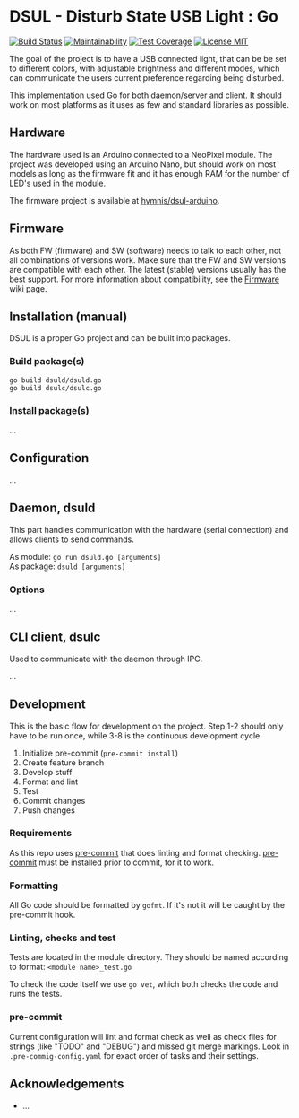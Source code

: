 # DSUL - Disturb State USB Light : Go

[![Build Status](https://travis-ci.com/hymnis/dsul-go.svg?branch=master)](https://travis-ci.com/github/hymnis/dsul-go)
[![Maintainability](https://api.codeclimate.com/v1/badges/<id>/maintainability)](https://codeclimate.com/github/hymnis/dsul-go/maintainability)
[![Test Coverage](https://api.codeclimate.com/v1/badges/<id>/test_coverage)](https://codeclimate.com/github/hymnis/dsul-go/test_coverage)
[![License MIT](https://img.shields.io/badge/license-MIT-blue.svg)](https://opensource.org/licenses/MIT)

The goal of the project is to have a USB connected light, that can be be set to different colors, with adjustable brightness and different modes, which can communicate the users current preference regarding being disturbed.

This implementation used Go for both daemon/server and client. It should work on most platforms as it uses as few and standard libraries as possible.


## Hardware

The hardware used is an Arduino connected to a NeoPixel module. The project was developed using an Arduino Nano, but should work on most models as long as the firmware fit and it has enough RAM for the number of LED's used in the module.

The firmware project is available at [hymnis/dsul-arduino](https://github.com/hymnis/dsul-arduino).


## Firmware

As both FW (firmware) and SW (software) needs to talk to each other, not all combinations of versions work. Make sure that the FW and SW versions are compatible with each other. The latest (stable) versions usually has the best support. For more information about compatibility, see the [Firmware](https://github.com/hymnis/dsul-go/wiki/Firmware) wiki page.


## Installation (manual)

DSUL is a proper Go project and can be built into packages.


### Build package(s)

```
go build dsuld/dsuld.go
go build dsulc/dsulc.go
```

### Install package(s)

...


## Configuration

...


## Daemon, dsuld
This part handles communication with the hardware (serial connection) and allows clients to send commands.

As module: `go run dsuld.go [arguments]`  
As package: `dsuld [arguments]`

### Options

...


## CLI client, dsulc
Used to communicate with the daemon through IPC.

...


## Development
This is the basic flow for development on the project. Step 1-2 should only have to be run once, while 3-8 is the continuous development cycle.

1. Initialize pre-commit (`pre-commit install`)
0. Create feature branch
0. Develop stuff
0. Format and lint
0. Test
0. Commit changes
0. Push changes

### Requirements
As this repo uses [pre-commit](https://pre-commit.com/) that does linting and format checking. [pre-commit](https://pre-commit.com/) must be installed prior to commit, for it to work.

### Formatting
All Go code should be formatted by `gofmt`. If it's not it will be caught by the pre-commit hook.

### Linting, checks and test
Tests are located in the module directory. They should be named according to format: `<module name>_test.go`

To check the code itself we use `go vet`, which both checks the code and runs the tests.

### pre-commit
Current configuration will lint and format check as well as check files for strings (like "TODO" and "DEBUG") and missed git merge markings.
Look in `.pre-commig-config.yaml` for exact order of tasks and their settings.


## Acknowledgements

- ...
